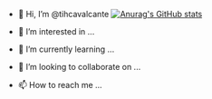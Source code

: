 - 👋 Hi, I’m @tihcavalcante
[![Anurag's GitHub stats](https://github-readme-stats.vercel.app/api?username=tihcavalcante&show_icons=true&theme=dark)](https://github.com/anuraghazra/github-readme-stats)

- 👀 I’m interested in ...
- 🌱 I’m currently learning ...
- 💞️ I’m looking to collaborate on ...
- 📫 How to reach me ...

<!---
tihcavalcante/tihcavalcante is a ✨ special ✨ repository because its `README.md` (this file) appears on your GitHub profile.
You can click the Preview link to take a look at your changes.
--->
